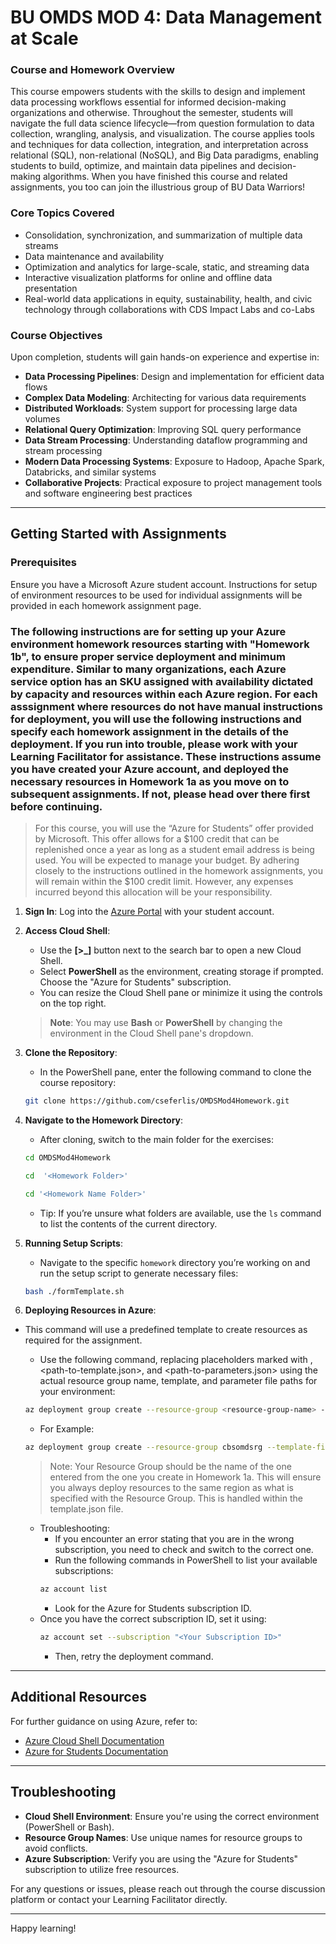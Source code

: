 # BU OMDS MOD 4: Data Management at Scale

### Course and Homework Overview
This course empowers students with the skills to design and implement data processing workflows essential for informed decision-making organizations and otherwise. Throughout the semester, students will navigate the full data science lifecycle—from question formulation to data collection, wrangling, analysis, and visualization. The course applies tools and techniques for data collection, integration, and interpretation across relational (SQL), non-relational (NoSQL), and Big Data paradigms, enabling students to build, optimize, and maintain data pipelines and decision-making algorithms. When you have finished this course and related assignments, you too can join the illustrious group of BU Data Warriors!

### Core Topics Covered
- Consolidation, synchronization, and summarization of multiple data streams
- Data maintenance and availability
- Optimization and analytics for large-scale, static, and streaming data
- Interactive visualization platforms for online and offline data presentation
- Real-world data applications in equity, sustainability, health, and civic technology through collaborations with CDS Impact Labs and co-Labs

### Course Objectives
Upon completion, students will gain hands-on experience and expertise in:
- **Data Processing Pipelines**: Design and implementation for efficient data flows
- **Complex Data Modeling**: Architecting for various data requirements
- **Distributed Workloads**: System support for processing large data volumes
- **Relational Query Optimization**: Improving SQL query performance
- **Data Stream Processing**: Understanding dataflow programming and stream processing
- **Modern Data Processing Systems**: Exposure to Hadoop, Apache Spark, Databricks, and similar systems
- **Collaborative Projects**: Practical exposure to project management tools and software engineering best practices

---

## Getting Started with Assignments

### Prerequisites
Ensure you have a Microsoft Azure student account. Instructions for setup of environment resources to be used for individual assignments will be provided in each homework assignment page.

### The following instructions are for setting up your Azure environment homework resources starting with "Homework 1b", to ensure proper service deployment and minimum expenditure. Similar to many organizations, each Azure service option has an SKU assigned with availability dictated by capacity and resources within each Azure region. For each asssignment where resources do not have manual instructions for deployment, you will use the following instructions and specify each homework assignment in the details of the deployment. If you run into trouble, please work with your Learning Facilitator for assistance. These instructions assume you have created your Azure account, and deployed the necessary resources in Homework 1a as you move on to subsequent assignments. If not, please head over there first before continuing.

> For this course, you will use the “Azure for Students” offer provided by Microsoft. This offer allows for a $100 credit that can be replenished once a year as long as a student email address is being used. You will be expected to manage your budget. By adhering closely to the instructions outlined in the homework assignments, you will remain within the $100 credit limit. However, any expenses incurred beyond this allocation will be your responsibility.  

1. **Sign In**: Log into the [Azure Portal](https://portal.azure.com) with your student account.
   
3. **Access Cloud Shell**: 
   - Use the **[>_]** button next to the search bar to open a new Cloud Shell.
   - Select **PowerShell** as the environment, creating storage if prompted. Choose the "Azure for Students" subscription.
   - You can resize the Cloud Shell pane or minimize it using the controls on the top right.

    > **Note**: You may use **Bash** or **PowerShell** by changing the environment in the Cloud Shell pane's dropdown.

4. **Clone the Repository**:
   - In the PowerShell pane, enter the following command to clone the course repository:
   ```bash
   git clone https://github.com/cseferlis/OMDSMod4Homework.git
   ```
   
5. **Navigate to the Homework Directory**:
   - After cloning, switch to the main folder for the exercises:
   ```bash
   cd OMDSMod4Homework

   cd  '<Homework Folder>'

   cd '<Homework Name Folder>'
   ```
   - Tip: If you’re unsure what folders are available, use the ```ls``` command to list the contents of the current directory.

6. **Running Setup Scripts**:
   - Navigate to the specific `homework` directory you’re working on and run the setup script to generate necessary files:
   ```bash
   bash ./formTemplate.sh
   ```

7. **Deploying Resources in Azure**:

- This command will use a predefined template to create resources as required for the assignment.

	- Use the following command, replacing placeholders marked with <resource-group-name>, <path-to-template.json>, and <path-to-parameters.json> using the actual resource group name, template, and parameter file paths for your environment:
      
	```bash
	az deployment group create --resource-group <resource-group-name> --template-file <path-to-template.json> --parameters <path-to-parameters.json>
	```
      
	- For Example:
      
	```bash
	az deployment group create --resource-group cbsomdsrg --template-file ./template/template.json --parameters ./template/parameters.json
	```
      
	> Note: Your Resource Group should be the name of the one entered from the one you create in Homework 1a. This will ensure you always deploy resources to the same region as what is specified with the Resource Group. This is handled within the template.json file.

   - Troubleshooting:
	   -	If you encounter an error stating that you are in the wrong subscription, you need to check and switch to the correct one.
	   -	Run the following commands in PowerShell to list your available subscriptions:
      ```bash
      az account list
      ```
      - Look for the Azure for Students subscription ID.
   	- Once you have the correct subscription ID, set it using:
      ```bash
      az account set --subscription "<Your Subscription ID>"
      ```
      - Then, retry the deployment command.

---

## Additional Resources
For further guidance on using Azure, refer to:
- [Azure Cloud Shell Documentation](https://docs.microsoft.com/azure/cloud-shell/overview)
- [Azure for Students Documentation](https://azure.microsoft.com/en-us/free/students/)

---

## Troubleshooting
- **Cloud Shell Environment**: Ensure you're using the correct environment (PowerShell or Bash).
- **Resource Group Names**: Use unique names for resource groups to avoid conflicts.
- **Azure Subscription**: Verify you are using the "Azure for Students" subscription to utilize free resources.

For any questions or issues, please reach out through the course discussion platform or contact your Learning Facilitator directly.

---

Happy learning!
